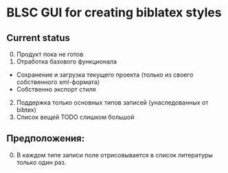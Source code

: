 # BLSC GUI for creating biblatex styles

## Current status
0. Продукт пока не готов
1. Отработка базового функционала
* Сохранение и загрузка текущего проекта (только из своего собственного xml-формата)
* Собственно экспорт стиля

2. Поддержка только основных типов записей (унаследованных от bibtex)
3. Список вещей TODO слишком большой

## Предположения:
0. В каждом типе записи поле отрисовывается в список литературы только один раз.

